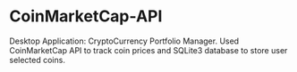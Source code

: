 # CoinMarketCap-API
Desktop Application: CryptoCurrency Portfolio Manager.
Used CoinMarketCap API to track coin prices and SQLite3 database to store user selected coins.

